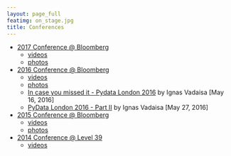 ```yaml
---
layout: page_full
featimg: on_stage.jpg
title: Conferences
---
```


* [2017 Conference @ Bloomberg](http://pydata.org/london2017/)
  * [videos](https://www.youtube.com/playlist?list=PLGVZCDnMOq0pAwbVAb1kUN3lV7ukhLL2k)
  * [photos](https://www.flickr.com/photos/pydata/albums/72157682159602660/)
* [2016 Conference @ Bloomberg](http://pydata.org/london2016/)
  * [videos](https://www.youtube.com/playlist?list=PLGVZCDnMOq0qfJkoiFj-hN7lSHgQzXtqQ)
  * [photos](https://www.flickr.com/photos/143444505@N07/albums/72157669069232026)
  * [In case you missed it - Pydata London 2016](http://www.datareply.co.uk/blog/2016/5/16/pydata-london-2016-1) by Ignas Vadaisa [May 16, 2016]
  * [PyData London 2016 - Part II](http://www.datareply.co.uk/blog/2016/5/27/part-ii-pydata-london-2016) by Ignas Vadaisa [May 27, 2016]
* [2015 Conference @ Bloomberg](http://pydata.org/london2015/)
  * [videos](https://www.youtube.com/playlist?list=PLGVZCDnMOq0q6hrjJA56bq18eHtGusYJK)
  * [photos](https://www.flickr.com/photos/frathgeber/sets/72157654424330159)
* [2014 Conference @ Level 39](https://pydata.org/ldn2014/)
  * [videos](https://www.youtube.com/playlist?list=PLGVZCDnMOq0pKUUMthfbXufGxA5avFRWt)
